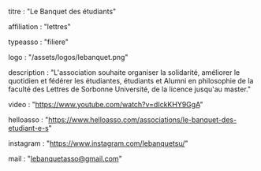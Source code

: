 titre : "Le Banquet des étudiants"

affiliation : "lettres"

typeasso : "filiere"

logo : "/assets/logos/lebanquet.png"

description : "L'association souhaite organiser la solidarité, améliorer le quotidien et fédérer les étudiantes, étudiants et Alumni en philosophie de la faculté des Lettres de Sorbonne Université, de la licence jusqu'au master."

video : "https://www.youtube.com/watch?v=dIckKHY9GgA"

helloasso : "https://www.helloasso.com/associations/le-banquet-des-etudiant-e-s"

instagram : "https://www.instagram.com/lebanquetsu/"

mail : "lebanquetasso@gmail.com"